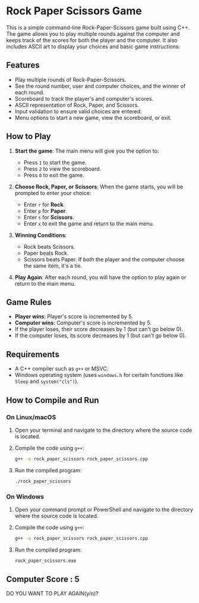 # Rock Paper Scissors Game

This is a simple command-line Rock-Paper-Scissors game built using C++. The game allows you to play multiple rounds against the computer and keeps track of the scores for both the player and the computer. It also includes ASCII art to display your choices and basic game instructions.

## Features

- Play multiple rounds of Rock-Paper-Scissors.
- See the round number, user and computer choices, and the winner of each round.
- Scoreboard to track the player's and computer's scores.
- ASCII representation of Rock, Paper, and Scissors.
- Input validation to ensure valid choices are entered.
- Menu options to start a new game, view the scoreboard, or exit.

## How to Play

1. **Start the game**:
   The main menu will give you the option to:
   - Press `1` to start the game.
   - Press `2` to view the scoreboard.
   - Press `0` to exit the game.

2. **Choose Rock, Paper, or Scissors**:
   When the game starts, you will be prompted to enter your choice:
   - Enter `r` for **Rock**.
   - Enter `p` for **Paper**.
   - Enter `s` for **Scissors**.
   - Enter `x` to exit the game and return to the main menu.

3. **Winning Conditions**:
   - Rock beats Scissors.
   - Paper beats Rock.
   - Scissors beats Paper.
   If both the player and the computer choose the same item, it's a tie.

4. **Play Again**:
   After each round, you will have the option to play again or return to the main menu.

## Game Rules

- **Player wins**: Player's score is incremented by 5.
- **Computer wins**: Computer's score is incremented by 5.
- If the player loses, their score decreases by 1 (but can't go below 0).
- If the computer loses, its score decreases by 1 (but can't go below 0).
  
## Requirements

- A C++ compiler such as `g++` or MSVC.
- Windows operating system (uses `windows.h` for certain functions like `Sleep` and `system("cls")`).

## How to Compile and Run

### On Linux/macOS

1. Open your terminal and navigate to the directory where the source code is located.
2. Compile the code using `g++`:

    ```bash
    g++ -o rock_paper_scissors rock_paper_scissors.cpp
    ```

3. Run the compiled program:

    ```bash
    ./rock_paper_scissors
    ```

### On Windows

1. Open your command prompt or PowerShell and navigate to the directory where the source code is located.
2. Compile the code using `g++`:

    ```bash
    g++ -o rock_paper_scissors rock_paper_scissors.cpp
    ```

3. Run the compiled program:

    ```bash
    rock_paper_scissors.exe
    ```



Computer Score  : 5
-----------------------------------------------------------------------------------------------------------------------

DO YOU WANT TO PLAY AGAIN(y/n)? 
